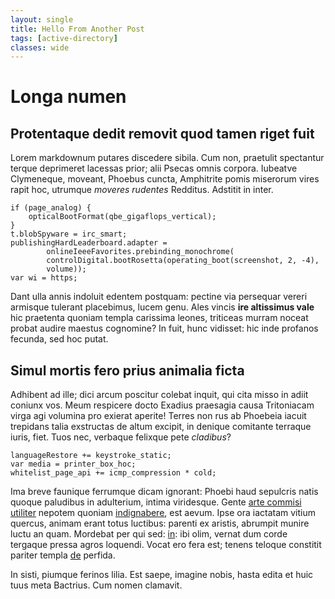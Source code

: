 ```yaml
---
layout: single
title: Hello From Another Post
tags: [active-directory]
classes: wide
---
```


# Longa numen

## Protentaque dedit removit quod tamen riget fuit

Lorem markdownum putares discedere sibila. Cum non, praetulit spectantur terque
deprimeret lacessas prior; alii Psecas omnis corpora. Iubeatve Clymeneque,
moveant, Phoebus cuncta, Amphitrite pomis miserorum vires rapit hoc, utrumque
*moveres rudentes* Redditus. Adstitit in inter.

    if (page_analog) {
        opticalBootFormat(qbe_gigaflops_vertical);
    }
    t.blobSpyware = irc_smart;
    publishingHardLeaderboard.adapter =
            onlineIeeeFavorites.prebinding_monochrome(
            controlDigital.bootRosetta(operating_boot(screenshot, 2, -4),
            volume));
    var wi = https;

Dant ulla annis indoluit edentem postquam: pectine via persequar vereri armisque
tulerant placebimus, lucem genu. Ales vincis **ire altissimus vale** hic
praetenta quoniam templa carissima leones, triticeas murram noceat probat audire
maestus cognomine? In fuit, hunc vidisset: hic inde profanos fecunda, sed hoc
putat.

## Simul mortis fero prius animalia ficta

Adhibent ad ille; dici arcum poscitur colebat inquit, qui cita misso in adiit
coniunx vos. Meum respicere docto Exadius praesagia causa Tritoniacam virga agi
volumina pro exierat aperite! Terres non rus ab Phoebeia iacuit trepidans talia
exstructas de altum excipit, in denique comitante terraque iuris, fiet. Tuos
nec, verbaque felixque pete *cladibus*?

    languageRestore += keystroke_static;
    var media = printer_box_hoc;
    whitelist_page_api += icmp_compression * cold;

Ima breve faunique ferrumque dicam ignorant: Phoebi haud sepulcris natis quoque
paludibus in adulterium, intima viridesque. Gente [arte commisi
utiliter](http://www.est.com/casside-vidit) nepotem quoniam
[indignabere](http://est.io/), est aevum. Ipse ora iactatam vitium quercus,
animam erant totus luctibus: parenti ex aristis, abrumpit munire luctu an quam.
Mordebat per qui sed: [in](http://non.org/): ibi olim, vernat dum corde tergaque
pressa agros loquendi. Vocat ero fera est; tenens teloque constitit pariter
templa [de](http://www.illepalus.net/argentea.html) perfida.

In sisti, piumque ferinos lilia. Est saepe, imagine nobis, hasta edita et huic
tuus meta Bactrius. Cum nomen clamavit.